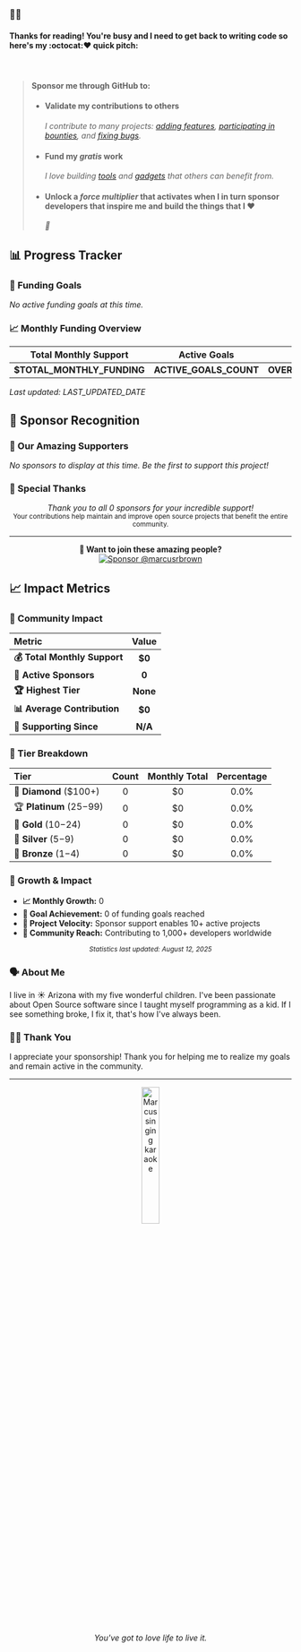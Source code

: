 <!--markdownlint-disable-->

### 👋🏽

#### Thanks for reading! You're busy and I need to get back to writing code so here's my :octocat:❤ quick pitch:

<br />

> #### Sponsor me through GitHub to:
>
> - #### Validate my contributions to others
>   _I contribute to many projects: [adding features][], [participating in bounties][], and [fixing bugs][]._
> - #### Fund my _gratis_ work
>   _I love building [tools][] and [gadgets][] that others can benefit from._
> - #### Unlock a _force multiplier_ that activates when I in turn sponsor developers that inspire me and build the things that I :heart:
>   _🚀_

<!-- START:sponsor-tracker -->
<!-- This section will be dynamically populated with sponsor data -->

## 📊 Progress Tracker

### 🎯 Funding Goals

_No active funding goals at this time._

### 📈 Monthly Funding Overview

<div align="center">

| **Total Monthly Support**  |    **Active Goals**    |       **Overall Progress**       |
| :------------------------: | :--------------------: | :------------------------------: |
| **$TOTAL_MONTHLY_FUNDING** | **ACTIVE_GOALS_COUNT** | **OVERALL_PROGRESS_PERCENTAGE%** |

</div>

_Last updated: LAST_UPDATED_DATE_

## 🙏 Sponsor Recognition

### 💎 Our Amazing Supporters

_No sponsors to display at this time. Be the first to support this project!_

### 🎉 Special Thanks

<div align="center">
<em>Thank you to all 0 sponsors for your incredible support!</em><br>
<small>Your contributions help maintain and improve open source projects that benefit the entire community.</small>
</div>

---

<div align="center">
<strong>💝 Want to join these amazing people?</strong><br>
<a href="https://github.com/sponsors/marcusrbrown">
  <img src="https://img.shields.io/github/sponsors/marcusrbrown?style=for-the-badge&logo=github-sponsors" alt="Sponsor @marcusrbrown">
</a>
</div>

## 📈 Impact Metrics

### 🎯 Community Impact

<div align="center">

| Metric                       |  Value   |
| :--------------------------- | :------: |
| **💰 Total Monthly Support** |  **$0**  |
| **👥 Active Sponsors**       |  **0**   |
| **🏆 Highest Tier**          | **None** |
| **📊 Average Contribution**  |  **$0**  |
| **📅 Supporting Since**      | **N/A**  |

</div>

### 🏅 Tier Breakdown

<div align="center">

| Tier                      | Count | Monthly Total | Percentage |
| :------------------------ | :---: | :-----------: | :--------: |
| 💎 **Diamond** ($100+)    |   0   |      $0       |    0.0%    |
| 🏆 **Platinum** ($25-$99) |   0   |      $0       |    0.0%    |
| 🥇 **Gold** ($10-$24)     |   0   |      $0       |    0.0%    |
| 🥈 **Silver** ($5-$9)     |   0   |      $0       |    0.0%    |
| 🥉 **Bronze** ($1-$4)     |   0   |      $0       |    0.0%    |

</div>

### 💫 Growth & Impact

- **📈 Monthly Growth:** 0
- **🎯 Goal Achievement:** 0 of funding goals reached
- **🚀 Project Velocity:** Sponsor support enables 10+ active projects
- **🌟 Community Reach:** Contributing to 1,000+ developers worldwide

<div align="center">
<small><em>Statistics last updated: August 12, 2025</em></small>
</div>

<!-- END:sponsor-tracker -->

<!-- markdownlint-restore -->

[adding features]: https://github.com/thejustinwalsh/textproto-grammar/pull/5 "feature: add support for highlighting syntax in Markdown previews"
[participating in bounties]: https://github.com/status-im/status-react/pull/8985 "Fix sticker pack installation buttons"
[fixing bugs]: https://github.com/DavidAnson/vscode-markdownlint/pull/141 "Lint visible documents on activation"
[tools]: https://github.com/typedec/typedec "I'm really excited about this one !"
[gadgets]: https://github.com/marcusrbrown/sparkle "Who doesn't like playgrounds?!"

### 🗣️ About Me

I live in <span title="also, 🌵">☀ Arizona</span> with my five wonderful children. I've been passionate about Open Source software since I taught myself programming as a kid. If I see something broke, I fix it, that's how I've always been.

### 🙇🏽 Thank You

I appreciate your sponsorship! Thank you for helping me to realize my goals and remain active in the community.

---

<div align="center"><span title="Marcus singing karaoke in SLC after React Rally circa August 2016"><img src="https://www.dropbox.com/s/45saqar4vwiow1q/IMG_2273.JPG?dl=0&raw=1" alt="Marcus singing karaoke" width="25%" /></span></div>
<div align="center"><span title="✌🏽 & ❤️"><em>You've got to love life to live it.</em></span></div>
